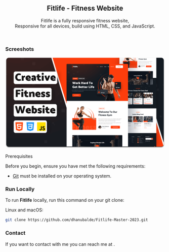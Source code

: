 <div align="center">

  <h2 align="center">Fitlife - Fitness Website</h2>

Fitlife is a fully responsive fitness website, <br />Responsive for all devices, build using HTML, CSS, and JavaScript.

</div>

<br />

### Screeshots
<img src="./readme-images/desktop.png" alt="img"/>

Prerequisites

Before you begin, ensure you have met the following requirements:

- [Git](https://git-scm.com/downloads 'Download Git') must be installed on your operating system.

### Run Locally

To run **Fitlife** locally, run this command on your git clone:

Linux and macOS:

```bash
git clone https://github.com/dhanubalde/Fitlife-Master-2023.git
```

### Contact

If you want to contact with me you can reach me at .
